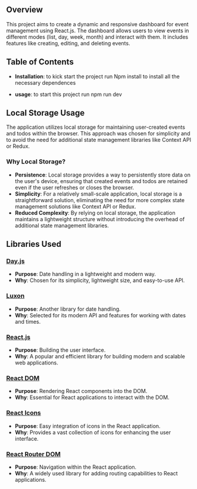 ## Overview

This project aims to create a dynamic and responsive dashboard for event management using React.js. The dashboard allows users to view events in different modes (list, day, week, month) and interact with them. It includes features like creating, editing, and deleting events.

## Table of Contents

- **Installation**: to kick start the project run Npm install to install all the necessary dependences 

- **usage**: to start this project run npm run dev



## Local Storage Usage

The application utilizes local storage for maintaining user-created events and todos within the browser. This approach was chosen for simplicity and to avoid the need for additional state management libraries like Context API or Redux.

### Why Local Storage?

- **Persistence**: Local storage provides a way to persistently store data on the user's device, ensuring that created events and todos are retained even if the user refreshes or closes the browser.
- **Simplicity**: For a relatively small-scale application, local storage is a straightforward solution, eliminating the need for more complex state management solutions like Context API or Redux.
- **Reduced Complexity**: By relying on local storage, the application maintains a lightweight structure without introducing the overhead of additional state management libraries.


## Libraries Used

### [Day.js](https://day.js.org/)
- **Purpose**: Date handling in a lightweight and modern way.
- **Why**: Chosen for its simplicity, lightweight size, and easy-to-use API.

### [Luxon](https://moment.github.io/luxon/)
- **Purpose**: Another library for date handling.
- **Why**: Selected for its modern API and features for working with dates and times.

### [React.js](https://reactjs.org/)
- **Purpose**: Building the user interface.
- **Why**: A popular and efficient library for building modern and scalable web applications.

### [React DOM](https://reactjs.org/docs/react-dom.html)
- **Purpose**: Rendering React components into the DOM.
- **Why**: Essential for React applications to interact with the DOM.

### [React Icons](https://react-icons.github.io/react-icons/)
- **Purpose**: Easy integration of icons in the React application.
- **Why**: Provides a vast collection of icons for enhancing the user interface.

### [React Router DOM](https://reactrouter.com/web/guides/quick-start)
- **Purpose**: Navigation within the React application.
- **Why**: A widely used library for adding routing capabilities to React applications.

